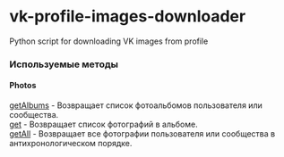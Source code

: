 # vk-profile-images-downloader
Python script for downloading VK images from profile

### Используемые методы  
#### Photos  
[getAlbums](https://vk.com/dev/photos.getAlbums) - Возвращает список фотоальбомов пользователя или сообщества.  
[get](https://vk.com/dev/photos.get) - Возвращает список фотографий в альбоме.  
[getAll](https://vk.com/dev/photos.getAll) - Возвращает все фотографии пользователя или сообщества в антихронологическом порядке.
